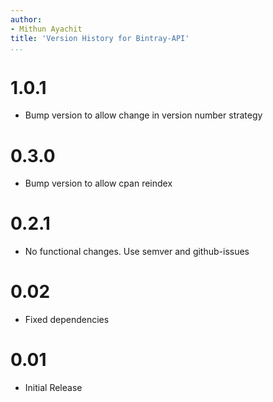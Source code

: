 ```yaml
---
author:
- Mithun Ayachit
title: 'Version History for Bintray-API'
...
```


# 1.0.1

-   Bump version to allow change in version number strategy

# 0.3.0

-   Bump version to allow cpan reindex

# 0.2.1

-   No functional changes. Use semver and github-issues

# 0.02

-   Fixed dependencies

# 0.01

-   Initial Release
